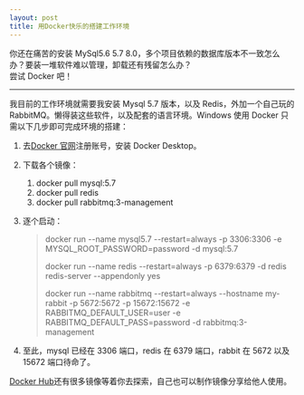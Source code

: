 ```yaml
---
layout: post
title: 用Docker快乐的搭建工作环境
---
```


你还在痛苦的安装 MySql5.6 5.7 8.0，多个项目依赖的数据库版本不一致怎么办？要装一堆软件难以管理，卸载还有残留怎么办？  
尝试 Docker 吧！

---

我目前的工作环境就需要我安装 Mysql 5.7 版本，以及 Redis，外加一个自己玩的 RabbitMQ。懒得装这些软件，以及配套的语言环境。Windows 使用 Docker 只需以下几步即可完成环境的搭建：

1. 去[Docker 官网](https://www.docker.com)注册账号，安装 Docker Desktop。
1. 下载各个镜像：
   1. docker pull mysql:5.7
   1. docker pull redis
   1. docker pull rabbitmq:3-management
1. 逐个启动：

   > docker run --name mysql5.7 --restart=always -p 3306:3306 -e MYSQL_ROOT_PASSWORD=password -d mysql:5.7
   >
   > docker run --name redis --restart=always -p 6379:6379 -d redis redis-server --appendonly yes
   >
   > docker run --name rabbitmq --restart=always --hostname my-rabbit -p 5672:5672 -p 15672:15672 -e RABBITMQ_DEFAULT_USER=user -e RABBITMQ_DEFAULT_PASS=password -d rabbitmq:3-management

1. 至此，mysql 已经在 3306 端口，redis 在 6379 端口，rabbit 在 5672 以及 15672 端口待命了。

[Docker Hub](https://hub.docker.com)还有很多镜像等着你去探索，自己也可以制作镜像分享给他人使用。
